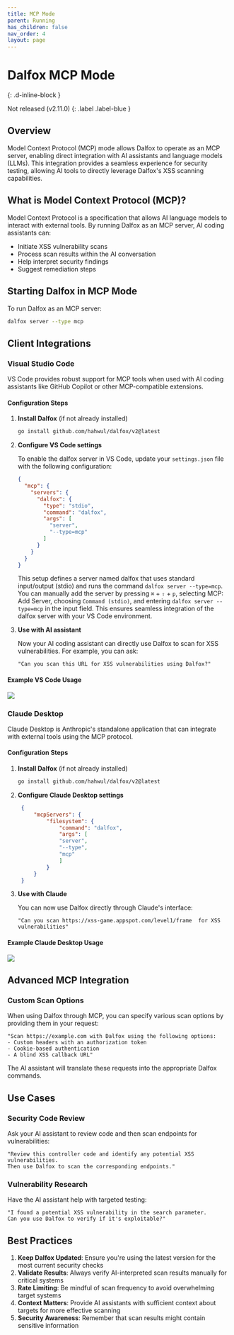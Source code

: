 ```yaml
---
title: MCP Mode
parent: Running
has_children: false
nav_order: 4
layout: page
---
```


# Dalfox MCP Mode
{: .d-inline-block }

Not released (v2.11.0) 
{: .label .label-blue }

## Overview

Model Context Protocol (MCP) mode allows Dalfox to operate as an MCP server, enabling direct integration with AI assistants and language models (LLMs). This integration provides a seamless experience for security testing, allowing AI tools to directly leverage Dalfox's XSS scanning capabilities.

## What is Model Context Protocol (MCP)?

Model Context Protocol is a specification that allows AI language models to interact with external tools. By running Dalfox as an MCP server, AI coding assistants can:

- Initiate XSS vulnerability scans
- Process scan results within the AI conversation
- Help interpret security findings
- Suggest remediation steps

## Starting Dalfox in MCP Mode

To run Dalfox as an MCP server:

```bash
dalfox server --type mcp
```

## Client Integrations

### Visual Studio Code

VS Code provides robust support for MCP tools when used with AI coding assistants like GitHub Copilot or other MCP-compatible extensions.

#### Configuration Steps

1. **Install Dalfox** (if not already installed)
   ```bash
   go install github.com/hahwul/dalfox/v2@latest
   ```

2. **Configure VS Code settings**
   
   To enable the dalfox server in VS Code, update your `settings.json` file with the following configuration:
   
   ```json
   {
     "mcp": {
       "servers": {
         "dalfox": {
           "type": "stdio",
           "command": "dalfox",
           "args": [
             "server",
             "--type=mcp"
           ]
         }
       }
     }
   }
   ```

   This setup defines a server named dalfox that uses standard input/output (stdio) and runs the command `dalfox server --type=mcp`. You can manually add the server by pressing `⌘` + `⇧` + `p`, selecting MCP: Add Server, choosing `Command (stdio)`, and entering `dalfox server --type=mcp` in the input field. This ensures seamless integration of the dalfox server with your VS Code environment.

3. **Use with AI assistant**
   
   Now your AI coding assistant can directly use Dalfox to scan for XSS vulnerabilities. For example, you can ask:
   
   ```
   "Can you scan this URL for XSS vulnerabilities using Dalfox?"
   ```

#### Example VS Code Usage

![](/images/page/running/mcp-vscode.jpg)

### Claude Desktop

Claude Desktop is Anthropic's standalone application that can integrate with external tools using the MCP protocol.

#### Configuration Steps

1. **Install Dalfox** (if not already installed)
   ```bash
   go install github.com/hahwul/dalfox/v2@latest
   ```

2. **Configure Claude Desktop settings**

   ```json
    {
        "mcpServers": {
            "filesystem": {
                "command": "dalfox",
                "args": [
                "server",
                "--type",
                "mcp"
                ]
            }
        }
    }
   ```

3. **Use with Claude**
   
   You can now use Dalfox directly through Claude's interface:
   
   ```
   "Can you scan https://xss-game.appspot.com/level1/frame  for XSS vulnerabilities"
   ```

#### Example Claude Desktop Usage

![](/images/page/running/mcp-claude.jpg)

## Advanced MCP Integration

### Custom Scan Options

When using Dalfox through MCP, you can specify various scan options by providing them in your request:

```
"Scan https://example.com with Dalfox using the following options:
- Custom headers with an authorization token
- Cookie-based authentication
- A blind XSS callback URL"
```

The AI assistant will translate these requests into the appropriate Dalfox commands.

## Use Cases

### Security Code Review

Ask your AI assistant to review code and then scan endpoints for vulnerabilities:

```
"Review this controller code and identify any potential XSS vulnerabilities. 
Then use Dalfox to scan the corresponding endpoints."
```

### Vulnerability Research

Have the AI assistant help with targeted testing:

```
"I found a potential XSS vulnerability in the search parameter. 
Can you use Dalfox to verify if it's exploitable?"
```

## Best Practices

1. **Keep Dalfox Updated**: Ensure you're using the latest version for the most current security checks
2. **Validate Results**: Always verify AI-interpreted scan results manually for critical systems  
3. **Rate Limiting**: Be mindful of scan frequency to avoid overwhelming target systems
4. **Context Matters**: Provide AI assistants with sufficient context about targets for more effective scanning
5. **Security Awareness**: Remember that scan results might contain sensitive information
